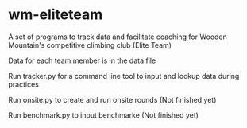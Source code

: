 # wm-eliteteam
A set of programs to track data and facilitate coaching for Wooden Mountain's competitive climbing club (Elite Team)

Data for each team member is in the data file

Run tracker.py for a command line tool to input and lookup data during practices

Run onsite.py to create and run onsite rounds (Not finished yet)

Run benchmark.py to input benchmarke (Not finished yet)
